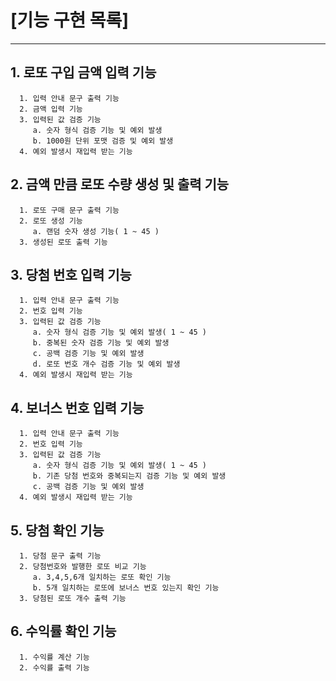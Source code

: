 # [기능 구현 목록]

---
## 1. 로또 구입 금액 입력 기능
      1. 입력 안내 문구 출력 기능
      2. 금액 입력 기능
      3. 입력된 값 검증 기능
         a. 숫자 형식 검증 기능 및 예외 발생
         b. 1000원 단위 포맷 검증 및 예외 발생
      4. 예외 발생시 재입력 받는 기능
## 2. 금액 만큼 로또 수량 생성 및 출력 기능
      1. 로또 구매 문구 출력 기능
      2. 로또 생성 기능
         a. 랜덤 숫자 생성 기능( 1 ~ 45 )
      3. 생성된 로또 출력 기능
## 3. 당첨 번호 입력 기능
      1. 입력 안내 문구 출력 기능
      2. 번호 입력 기능
      3. 입력된 값 검증 기능
         a. 숫자 형식 검증 기능 및 예외 발생( 1 ~ 45 )
         b. 중복된 숫자 검증 기능 및 예외 발생
         c. 공백 검증 기능 및 예외 발생
         d. 로또 번호 개수 검증 기능 및 예외 발생
      4. 예외 발생시 재입력 받는 기능 
## 4. 보너스 번호 입력 기능
      1. 입력 안내 문구 출력 기능
      2. 번호 입력 기능
      3. 입력된 값 검증 기능
         a. 숫자 형식 검증 기능 및 예외 발생( 1 ~ 45 )
         b. 기존 당첨 번호와 중복되는지 검증 기능 및 예외 발생
         c. 공백 검증 기능 및 예외 발생
      4. 예외 발생시 재입력 받는 기능
## 5. 당첨 확인 기능
      1. 당첨 문구 출력 기능
      2. 당첨번호와 발행한 로또 비교 기능
         a. 3,4,5,6개 일치하는 로또 확인 기능
         b. 5개 일치하는 로또에 보너스 번호 있는지 확인 기능
      3. 당첨된 로또 개수 출력 기능
## 6. 수익률 확인 기능
      1. 수익률 계산 기능
      2. 수익률 출력 기능